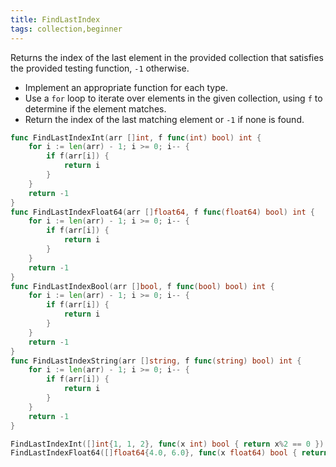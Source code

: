 ```yaml
---
title: FindLastIndex
tags: collection,beginner
---
```


Returns the index of the last element in the provided collection that satisfies the provided testing function, `-1` otherwise.

- Implement an appropriate function for each type.
- Use a `for` loop to iterate over elements in the given collection, using `f` to determine if the element matches.
- Return the index of the last matching element or `-1` if none is found.

```go
func FindLastIndexInt(arr []int, f func(int) bool) int {
	for i := len(arr) - 1; i >= 0; i-- {
		if f(arr[i]) {
			return i
		}
	}
	return -1
}
func FindLastIndexFloat64(arr []float64, f func(float64) bool) int {
	for i := len(arr) - 1; i >= 0; i-- {
		if f(arr[i]) {
			return i
		}
	}
	return -1
}
func FindLastIndexBool(arr []bool, f func(bool) bool) int {
	for i := len(arr) - 1; i >= 0; i-- {
		if f(arr[i]) {
			return i
		}
	}
	return -1
}
func FindLastIndexString(arr []string, f func(string) bool) int {
	for i := len(arr) - 1; i >= 0; i-- {
		if f(arr[i]) {
			return i
		}
	}
	return -1
}
```

```go
FindLastIndexInt([]int{1, 1, 2}, func(x int) bool { return x%2 == 0 }) // 2
FindLastIndexFloat64([]float64{4.0, 6.0}, func(x float64) bool { return x%2.0 == 1.0 }) // -1
```
